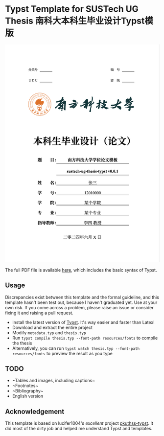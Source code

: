 # Typst Template for SUSTech UG Thesis 南科大本科生毕业设计Typst模版

![sustech-ug-thesis-typst](./resources/images/cover.png)

The full PDF file is available [here](./resources/sample.pdf), which includes the basic syntax of Typst.

## Usage

Discrepancies exist between this template and the formal guideline, and this template hasn't been test out,
because I haven't graduated yet. Use at your own risk. If you come across a problem, please raise an issue or
consider fixing it and raising a pull request.

- Install the latest version of [Typst](https://github.com/typst/typst). It's way easier and faster than Latex!
- Download and extract the entire project
- Modify `metadata.typ` and `thesis.typ`
- Run `typst compile thesis.typ --font-path resources/fonts` to compile the thesis
- Alternatively, you can run `typst watch thesis.typ --font-path resources/fonts` to preview the result as you type

## TODO

- ~Tables and images, including captions~
- ~Footnotes~
- ~Bibliography~
- English version

## Acknowledgement

This template is based on lucifer1004's *excellent* project [pkuthss-typst](https://github.com/lucifer1004/pkuthss-typst). It did most of the dirty job and helped me understand Typst and templates.
